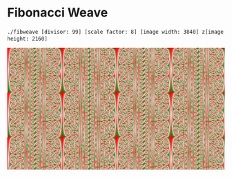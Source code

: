 # Fibonacci Weave

```
./fibweave [divisor: 99] [scale factor: 8] [image width: 3840] z[image height: 2160]
```

![](./im.png)
